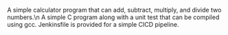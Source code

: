 A simple calculator program that can add, subtract, multiply, and divide two numbers.\n
A simple C program along with a unit test that can be compiled using gcc.
Jenkinsfile is provided for a simple CICD pipeline.
